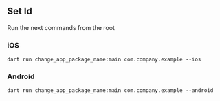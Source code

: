 ## Set Id

Run the next commands from the root

### iOS

```
dart run change_app_package_name:main com.company.example --ios
```

### Android

```
dart run change_app_package_name:main com.company.example --android
```